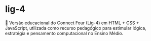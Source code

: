 # lig-4
🧩 Versão educacional do Connect Four (Lig-4) em HTML + CSS + JavaScript, utilizada como recurso pedagógico para estimular lógica, estratégia e pensamento computacional no Ensino Médio.
